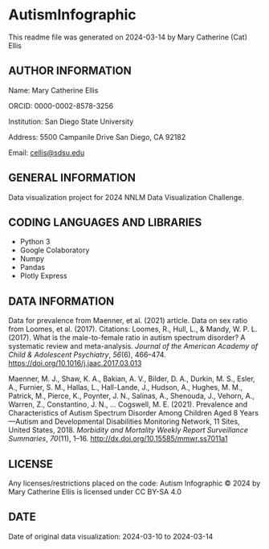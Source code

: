 # AutismInfographic
This readme file was generated on 2024-03-14 by Mary Catherine (Cat) Ellis

## AUTHOR INFORMATION

Name: Mary Catherine Ellis

ORCID: 0000-0002-8578-3256

Institution: San Diego State University

Address: 5500 Campanile Drive 
San Diego, CA 92182

Email: cellis@sdsu.edu

## GENERAL INFORMATION
Data visualization project for 2024 NNLM Data Visualization Challenge.

## CODING LANGUAGES AND LIBRARIES
* Python 3
* Google Colaboratory
* Numpy
* Pandas
* Plotly Express

## DATA INFORMATION
Data for prevalence from Maenner, et al. (2021) article. Data on sex ratio from Loomes, et al. (2017).
Citations: Loomes, R., Hull, L., & Mandy, W. P. L. (2017). What is the male-to-female ratio in autism spectrum disorder? A systematic review and meta-analysis. *Journal of the American Academy of Child & Adolescent Psychiatry*, *56*(6), 466–474. https://doi.org/10.1016/j.jaac.2017.03.013

Maenner, M. J., Shaw, K. A., Bakian, A. V., Bilder, D. A., Durkin, M. S., Esler, A., Furnier, S. M., Hallas, L., Hall-Lande, J., Hudson, A., Hughes, M. M., Patrick, M., Pierce, K., Poynter, J. N., Salinas, A., Shenouda, J., Vehorn, A., Warren, Z., Constantino, J. N., … Cogswell, M. E. (2021). Prevalence and Characteristics of Autism Spectrum Disorder Among Children Aged 8 Years—Autism and Developmental Disabilities Monitoring Network, 11 Sites, United States, 2018. *Morbidity and Mortality Weekly Report Surveillance Summaries*, *70*(11), 1–16. http://dx.doi.org/10.15585/mmwr.ss7011a1

## LICENSE
Any licenses/restrictions placed on the code: Autism Infographic © 2024 by Mary Catherine Ellis is licensed under CC BY-SA 4.0 

## DATE
Date of original data visualization: 2024-03-10 to 2024-03-14
